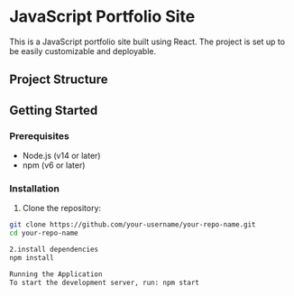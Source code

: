 # JavaScript Portfolio Site

This is a JavaScript portfolio site built using React. The project is set up to be easily customizable and deployable.

## Project Structure

## Getting Started

### Prerequisites

- Node.js (v14 or later)
- npm (v6 or later)

### Installation

1. Clone the repository:

```sh
git clone https://github.com/your-username/your-repo-name.git
cd your-repo-name

2.install dependencies
npm install

Running the Application
To start the development server, run: npm start
